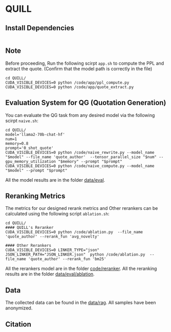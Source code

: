 # QUILL


## Install Dependencies

```

```

## Note

Before proceeding, Run the following scirpt `app.sh` to compute the PPL and extract the quote.  (Confirm that the model path is correctly in the file)

```
cd QUILL/
CUDA_VISIBLE_DEVICES=0 python /code/app/ppl_compute.py
CUDA_VISIBLE_DEVICES=0 python /code/app/quote_extract.py
```

## Evaluation System for QG (Quotation Generation)

You can evaluate the QG task from any desired model via the following scirpt `naive.sh`:

```
cd QUILL/
model='llama2-70b-chat-hf'
num=1
memory=0.8
prompt='0_shot_quote'
CUDA_VISIBLE_DEVICES=0 python /code/naive_rewrite.py --model_name "$model" --file_name 'quote_author'  --tensor_parallel_size "$num" --gpu_memory_utilization "$memory" --prompt "$prompt"
CUDA_VISIBLE_DEVICES=0 python /code/naive_compute.py --model_name "$model" --prompt "$prompt"
```

All the model results are in the folder [data/eval](data/eval).

## Reranking Metrics

The metrics for our designed rerank metrics and Other rerankers can be calculated using the following script  `ablation.sh`:

```
cd QUILL/
#### QUILL's Reranker
CUDA_VISIBLE_DEVICES=0 python /code/ablation.py  --file_name 'quote_author' --rerank_fun 'avg_novelty'

#### Other Rerankers
CUDA_VISIBLE_DEVICES=0 LINKER_TYPE="json" JSON_LINKER_PATH="JSON_LINKER.json"  python /code/ablation.py  --file_name 'quote_author' --rerank_fun 'bm25'
```

All the rerankers model are in the folder [code/reranker](code/reranker).
All the reranking results are in the folder [data/eval/ablation](data/eval/ablation).

## Data

The collected data can be found in the [data/rag](data/rag). All samples have been anonymized.

## Citation

```

```

